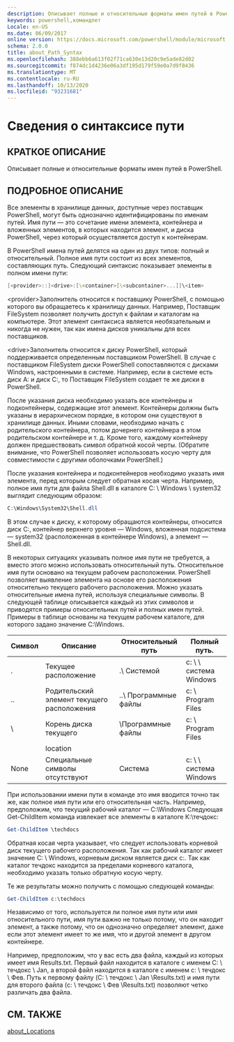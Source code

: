 ```yaml
---
description: Описывает полные и относительные форматы имен путей в PowerShell.
keywords: powershell,командлет
Locale: en-US
ms.date: 06/09/2017
online version: https://docs.microsoft.com/powershell/module/microsoft.powershell.core/about/about_path_syntax?view=powershell-7.1&WT.mc_id=ps-gethelp
schema: 2.0.0
title: about_Path_Syntax
ms.openlocfilehash: 388ebb6a613f02f71ca630e13d20c9e5ade82d02
ms.sourcegitcommit: f874dc1d4236e06a3df195d179f59e0a7d9f8436
ms.translationtype: MT
ms.contentlocale: ru-RU
ms.lasthandoff: 10/13/2020
ms.locfileid: "93231681"
---
```

# <a name="about-path-syntax"></a>Сведения о синтаксисе пути

## <a name="short-description"></a>КРАТКОЕ ОПИСАНИЕ
Описывает полные и относительные форматы имен путей в PowerShell.

## <a name="long-description"></a>ПОДРОБНОЕ ОПИСАНИЕ

Все элементы в хранилище данных, доступные через поставщик PowerShell, могут быть однозначно идентифицированы по именам путей. Имя пути — это сочетание имени элемента, контейнера и вложенных элементов, в которых находится элемент, и диска PowerShell, через который осуществляется доступ к контейнерам.

В PowerShell имена путей делятся на один из двух типов: полный и относительный. Полное имя пути состоит из всех элементов, составляющих путь. Следующий синтаксис показывает элементы в полном имени пути:

```powershell
[<provider>::]<drive>:[\<container>[\<subcontainer>...]]\<item>
```

\<provider\>Заполнитель относится к поставщику PowerShell, с помощью которого вы обращаетесь к хранилищу данных. Например, Поставщик FileSystem позволяет получить доступ к файлам и каталогам на компьютере. Этот элемент синтаксиса является необязательным и никогда не нужен, так как имена дисков уникальны для всех поставщиков.

\<drive\>Заполнитель относится к диску PowerShell, который поддерживается определенным поставщиком PowerShell. В случае с поставщиком FileSystem диски PowerShell сопоставляются с дисками Windows, настроенными в системе. Например, если в системе есть диск A: и диск C:, то Поставщик FileSystem создает те же диски в PowerShell.

После указания диска необходимо указать все контейнеры и подконтейнеры, содержащие этот элемент. Контейнеры должны быть указаны в иерархическом порядке, в котором они существуют в хранилище данных. Иными словами, необходимо начать с родительского контейнера, потом дочернего контейнера в этом родительском контейнере и т. д. Кроме того, каждому контейнеру должен предшествовать символ обратной косой черты. (Обратите внимание, что PowerShell позволяет использовать косую черту для совместимости с другими оболочками PowerShell.)

После указания контейнера и подконтейнеров необходимо указать имя элемента, перед которым следует обратная косая черта. Например, полное имя пути для файла Shell.dll в каталоге C: \\ Windows \\ system32 выглядит следующим образом:

```powershell
C:\Windows\System32\Shell.dll
```

В этом случае к диску, к которому обращаются контейнеры, относится диск C:, контейнер верхнего уровня — Windows, вложенная подсистема — system32 (расположенная в контейнере Windows), а элемент — Shell.dll.

В некоторых ситуациях указывать полное имя пути не требуется, а вместо этого можно использовать относительный путь. Относительное имя пути основано на текущем рабочем расположении. PowerShell позволяет выявление элемента на основе его расположения относительно текущего рабочего расположения. Можно указать относительные имена путей, используя специальные символы. В следующей таблице описывается каждый из этих символов и приводятся примеры относительных путей и полных имен путей. Примеры в таблице основаны на текущем рабочем каталоге, для которого задано значение C:\Windows.

|Символ|Описание               |Относительный путь    |Полный путь.          |
|------|--------------------------|-----------------|-------------------|
|.     |Текущее расположение          |.\\ Системой        |c: \\ \\ система Windows|
|..    |Родительский элемент текущего расположения|..\\ Программные файлы|c: \\ Program Files  |
|\     |Корень диска текущего     |\\Программные файлы  |c: \\ Program Files  |
|      |location                  |                 |                   |
|None|Специальные символы отсутствуют     |Система           |c: \\ \\ система Windows|

При использовании имени пути в команде это имя вводится точно так же, как полное имя пути или его относительная часть. Например, предположим, что текущий рабочий каталог — C:\Windows Следующая Get-ChildItem команда извлекает все элементы в каталоге К:\течдокс:

```powershell
Get-ChildItem \techdocs
```

Обратная косая черта указывает, что следует использовать корневой диск текущего рабочего расположения. Так как рабочий каталог имеет значение C: \\ Windows, корневым диском является диск c:. Так как каталог течдокс находится за пределами корневого каталога, необходимо указать только обратную косую черту.

Те же результаты можно получить с помощью следующей команды:

```powershell
Get-ChildItem c:\techdocs
```

Независимо от того, используется ли полное имя пути или имя относительного пути, имя пути важно не только потому, что он находит элемент, а также потому, что он однозначно определяет элемент, даже если этот элемент имеет то же имя, что и другой элемент в другом контейнере.

Например, предположим, что у вас есть два файла, каждый из которых имеет имя Results.txt.
Первый файл находится в каталоге с именем C: \\ течдокс \\ Jan, а второй файл находится в каталоге с именем c: \\ течдокс \\ Фев. Путь к первому файлу (C: \\ течдокс \\ Jan \\Results.txt) и имя пути для второго файла (c: \\ течдокс \\ Фев \\Results.txt) позволяют четко различать два файла.

## <a name="see-also"></a>СМ. ТАКЖЕ

[about_Locations](about_Locations.md)

